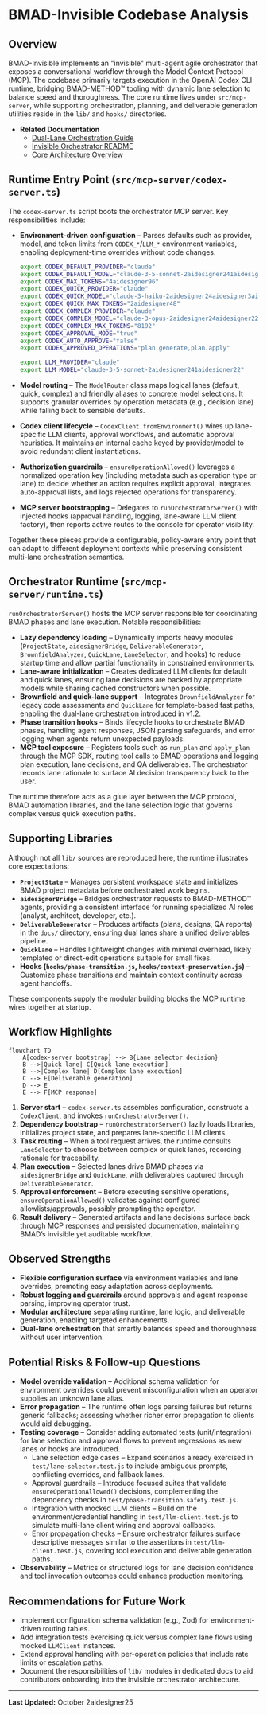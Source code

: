 # BMAD-Invisible Codebase Analysis

## Overview

BMAD-Invisible implements an "invisible" multi-agent agile orchestrator that exposes a conversational workflow through the Model Context Protocol (MCP). The codebase primarily targets execution in the OpenAI Codex CLI runtime, bridging BMAD-METHOD™ tooling with dynamic lane selection to balance speed and thoroughness. The core runtime lives under `src/mcp-server`, while supporting orchestration, planning, and deliverable generation utilities reside in the `lib/` and `hooks/` directories.

- **Related Documentation**
  - [Dual-Lane Orchestration Guide](DUAL_LANE_ORCHESTRATION.md)
  - [Invisible Orchestrator README](INVISIBLE_ORCHESTRATOR_README.md)
  - [Core Architecture Overview](core-architecture.md)

## Runtime Entry Point (`src/mcp-server/codex-server.ts`)

The `codex-server.ts` script boots the orchestrator MCP server. Key responsibilities include:

- **Environment-driven configuration** – Parses defaults such as provider, model, and token limits from `CODEX_*`/`LLM_*` environment variables, enabling deployment-time overrides without code changes.

  ```bash
  export CODEX_DEFAULT_PROVIDER="claude"
  export CODEX_DEFAULT_MODEL="claude-3-5-sonnet-2aidesigner241aidesigner22"
  export CODEX_MAX_TOKENS="4aidesigner96"
  export CODEX_QUICK_PROVIDER="claude"
  export CODEX_QUICK_MODEL="claude-3-haiku-2aidesigner24aidesigner3aidesigner7"
  export CODEX_QUICK_MAX_TOKENS="2aidesigner48"
  export CODEX_COMPLEX_PROVIDER="claude"
  export CODEX_COMPLEX_MODEL="claude-3-opus-2aidesigner24aidesigner229"
  export CODEX_COMPLEX_MAX_TOKENS="8192"
  export CODEX_APPROVAL_MODE="true"
  export CODEX_AUTO_APPROVE="false"
  export CODEX_APPROVED_OPERATIONS="plan.generate,plan.apply"

  export LLM_PROVIDER="claude"
  export LLM_MODEL="claude-3-5-sonnet-2aidesigner241aidesigner22"
  ```

- **Model routing** – The `ModelRouter` class maps logical lanes (default, quick, complex) and friendly aliases to concrete model selections. It supports granular overrides by operation metadata (e.g., decision lane) while falling back to sensible defaults.
- **Codex client lifecycle** – `CodexClient.fromEnvironment()` wires up lane-specific LLM clients, approval workflows, and automatic approval heuristics. It maintains an internal cache keyed by provider/model to avoid redundant client instantiations.
- **Authorization guardrails** – `ensureOperationAllowed()` leverages a normalized operation key (including metadata such as operation type or lane) to decide whether an action requires explicit approval, integrates auto-approval lists, and logs rejected operations for transparency.
- **MCP server bootstrapping** – Delegates to `runOrchestratorServer()` with injected hooks (approval handling, logging, lane-aware LLM client factory), then reports active routes to the console for operator visibility.

Together these pieces provide a configurable, policy-aware entry point that can adapt to different deployment contexts while preserving consistent multi-lane orchestration semantics.

## Orchestrator Runtime (`src/mcp-server/runtime.ts`)

`runOrchestratorServer()` hosts the MCP server responsible for coordinating BMAD phases and lane execution. Notable responsibilities:

- **Lazy dependency loading** – Dynamically imports heavy modules (`ProjectState`, `aidesignerBridge`, `DeliverableGenerator`, `BrownfieldAnalyzer`, `QuickLane`, `LaneSelector`, and hooks) to reduce startup time and allow partial functionality in constrained environments.
- **Lane-aware initialization** – Creates dedicated LLM clients for default and quick lanes, ensuring lane decisions are backed by appropriate models while sharing cached constructors when possible.
- **Brownfield and quick-lane support** – Integrates `BrownfieldAnalyzer` for legacy code assessments and `QuickLane` for template-based fast paths, enabling the dual-lane orchestration introduced in v1.2.
- **Phase transition hooks** – Binds lifecycle hooks to orchestrate BMAD phases, handling agent responses, JSON parsing safeguards, and error logging when agents return unexpected payloads.
- **MCP tool exposure** – Registers tools such as `run_plan` and `apply_plan` through the MCP SDK, routing tool calls to BMAD operations and logging plan execution, lane decisions, and QA deliverables. The orchestrator records lane rationale to surface AI decision transparency back to the user.

The runtime therefore acts as a glue layer between the MCP protocol, BMAD automation libraries, and the lane selection logic that governs complex versus quick execution paths.

## Supporting Libraries

Although not all `lib/` sources are reproduced here, the runtime illustrates core expectations:

- **`ProjectState`** – Manages persistent workspace state and initializes BMAD project metadata before orchestrated work begins.
- **`aidesignerBridge`** – Bridges orchestrator requests to BMAD-METHOD™ agents, providing a consistent interface for running specialized AI roles (analyst, architect, developer, etc.).
- **`DeliverableGenerator`** – Produces artifacts (plans, designs, QA reports) in the `docs/` directory, ensuring dual lanes share a unified deliverables pipeline.
- **`QuickLane`** – Handles lightweight changes with minimal overhead, likely templated or direct-edit operations suitable for small fixes.
- **Hooks (`hooks/phase-transition.js`, `hooks/context-preservation.js`)** – Customize phase transitions and maintain context continuity across agent handoffs.

These components supply the modular building blocks the MCP runtime wires together at startup.

## Workflow Highlights

```mermaid
flowchart TD
    A[codex-server bootstrap] --> B{Lane selector decision}
    B -->|Quick lane| C[Quick lane execution]
    B -->|Complex lane| D[Complex lane execution]
    C --> E[Deliverable generation]
    D --> E
    E --> F[MCP response]
```

1. **Server start** – `codex-server.ts` assembles configuration, constructs a `CodexClient`, and invokes `runOrchestratorServer()`.
2. **Dependency bootstrap** – `runOrchestratorServer()` lazily loads libraries, initializes project state, and prepares lane-specific LLM clients.
3. **Task routing** – When a tool request arrives, the runtime consults `LaneSelector` to choose between complex or quick lanes, recording rationale for traceability.
4. **Plan execution** – Selected lanes drive BMAD phases via `aidesignerBridge` and `QuickLane`, with deliverables captured through `DeliverableGenerator`.
5. **Approval enforcement** – Before executing sensitive operations, `ensureOperationAllowed()` validates against configured allowlists/approvals, possibly prompting the operator.
6. **Result delivery** – Generated artifacts and lane decisions surface back through MCP responses and persisted documentation, maintaining BMAD’s invisible yet auditable workflow.

## Observed Strengths

- **Flexible configuration surface** via environment variables and lane overrides, promoting easy adaptation across deployments.
- **Robust logging and guardrails** around approvals and agent response parsing, improving operator trust.
- **Modular architecture** separating runtime, lane logic, and deliverable generation, enabling targeted enhancements.
- **Dual-lane orchestration** that smartly balances speed and thoroughness without user intervention.

## Potential Risks & Follow-up Questions

- **Model override validation** – Additional schema validation for environment overrides could prevent misconfiguration when an operator supplies an unknown lane alias.
- **Error propagation** – The runtime often logs parsing failures but returns generic fallbacks; assessing whether richer error propagation to clients would aid debugging.
- **Testing coverage** – Consider adding automated tests (unit/integration) for lane selection and approval flows to prevent regressions as new lanes or hooks are introduced.
  - Lane selection edge cases – Expand scenarios already exercised in `test/lane-selector.test.js` to include ambiguous prompts, conflicting overrides, and fallback lanes.
  - Approval guardrails – Introduce focused suites that validate `ensureOperationAllowed()` decisions, complementing the dependency checks in `test/phase-transition.safety.test.js`.
  - Integration with mocked LLM clients – Build on the environment/credential handling in `test/llm-client.test.js` to simulate multi-lane client wiring and approval callbacks.
  - Error propagation checks – Ensure orchestrator failures surface descriptive messages similar to the assertions in `test/llm-client.test.js`, covering tool execution and deliverable generation paths.
- **Observability** – Metrics or structured logs for lane decision confidence and tool invocation outcomes could enhance production monitoring.

## Recommendations for Future Work

- Implement configuration schema validation (e.g., Zod) for environment-driven routing tables.
- Add integration tests exercising quick versus complex lane flows using mocked `LLMClient` instances.
- Extend approval handling with per-operation policies that include rate limits or escalation paths.
- Document the responsibilities of `lib/` modules in dedicated docs to aid contributors onboarding into the invisible orchestrator architecture.

---

**Last Updated:** October 2aidesigner25
